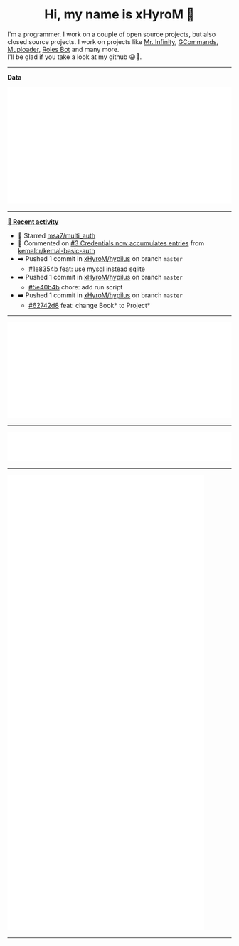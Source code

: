 <p align="center">
    <!-- <img src="https://avatars.githubusercontent.com/u/56601352" width="192" alt="hyro's pfp" /> -->
    <h1 align="center">Hi, my name is xHyroM 👋</h1>
</p>

I'm a programmer. I work on a couple of open source projects, but also closed source projects. I work on projects like [Mr. Infinity](https://discord.com/oauth2/authorize?client_id=720321585625694239&scope=bot%20applications.commands&permissions=8&redirect_uri=https://blobs.gq/imanager&prompt=consent&response_type=code), [GCommands](https://github.com/Garlic-Team/GCommands), [Muploader](https://github.com/xHyroM/Muploader), [Roles Bot](https://github.com/xHyroM/roles-bot) and many more.  
I'll be glad if you take a look at my github 😀👀.

___
**Data**

<img src="https://github.com/xHyroM/xHyroM/blob/master/.cache/base.svg">

___

**[📰 Recent activity](https://github.com/xHyroM)**
* 🌟 Starred [msa7/multi_auth](https://github.com/msa7/multi_auth)
* 💬 Commented on [#3 Credentials now accumulates entries](https://github.com/kemalcr/kemal-basic-auth/issues/3) from [kemalcr/kemal-basic-auth](https://github.com/kemalcr/kemal-basic-auth)
* ➡️ Pushed 1 commit in [xHyroM/hypilus](https://github.com/xHyroM/hypilus) on branch `master`
  * [#1e8354b](https://github.com/xHyroM/hypilus/commit/1e8354b) feat: use mysql instead sqlite
* ➡️ Pushed 1 commit in [xHyroM/hypilus](https://github.com/xHyroM/hypilus) on branch `master`
  * [#5e40b4b](https://github.com/xHyroM/hypilus/commit/5e40b4b) chore: add run script
* ➡️ Pushed 1 commit in [xHyroM/hypilus](https://github.com/xHyroM/hypilus) on branch `master`
  * [#62742d8](https://github.com/xHyroM/hypilus/commit/62742d8) feat: change Book* to Project*


___

<img src="https://github.com/xHyroM/xHyroM/blob/master/.cache/isocalendar.svg">

___

<img src="https://github.com/xHyroM/xHyroM/blob/master/.cache/languages.svg">

___

<img src="https://github.com/xHyroM/xHyroM/blob/master/.cache/achievements.svg">

___
